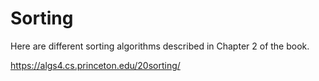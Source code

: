 # Sorting

Here are different sorting algorithms described in Chapter 2 of the book.

https://algs4.cs.princeton.edu/20sorting/
